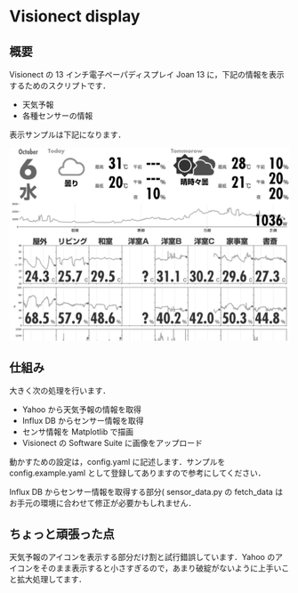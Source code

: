 # Visionect display

## 概要

Visionect の 13 インチ電子ペーパディスプレイ Joan 13 に，下記の情報を表示するためのスクリプトです．

-   天気予報
-   各種センサーの情報

表示サンプルは下記になります．

![表示サンプル](img/example.png)

## 仕組み

大きく次の処理を行います．

-   Yahoo から天気予報の情報を取得
-   Influx DB からセンサー情報を取得
-   センサ情報を Matplotlib で描画
-   Visionect の Software Suite に画像をアップロード

動かすための設定は，config.yaml に記述します．サンプルを config.example.yaml として登録してありますので参考にしてください．

Influx DB からセンサー情報を取得する部分( sensor_data.py の fetch_data はお手元の環境に合わせて修正が必要かもしれません．

## ちょっと頑張った点

天気予報のアイコンを表示する部分だけ割と試行錯誤しています．Yahoo のアイコンをそのまま表示すると小さすぎるので，あまり破綻がないように上手いこと拡大処理してます．
